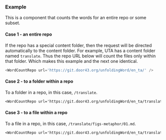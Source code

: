 
### Example

This is a component that counts the words for an entire repo or some subset.

#### Case 1 - an entire repo

If the repo has a special content folder, then the request will be directed automatically to the content folder. For example, UTA has a content folder named `translate`. Thus the repo URL below will count the files only within that folder. Which makes this example and the next one identical.

```js
<WordCountRepo url='https://git.door43.org/unfoldingWord/en_ta/' />
```

#### Case 2 - to a folder within a repo

To a folder in a repo, in this case, `/translate`.

```txt
<WordCountRepo url='https://git.door43.org/unfoldingWord/en_ta/translate' />
```

#### Case 3 - to a file within a repo

To a file in a repo, in this case, `/translate/figs-metaphor/01.md`.

```txt
<WordCountRepo url='https://git.door43.org/unfoldingWord/en_ta/translate/figs-metaphor/01.md' />
```

